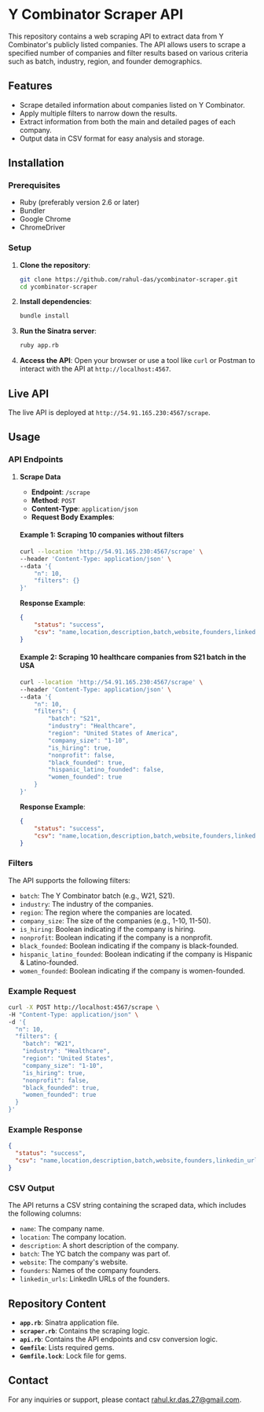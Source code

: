 # Y Combinator Scraper API

This repository contains a web scraping API to extract data from Y Combinator's publicly listed companies. The API allows users to scrape a specified number of companies and filter results based on various criteria such as batch, industry, region, and founder demographics.

## Features

- Scrape detailed information about companies listed on Y Combinator.
- Apply multiple filters to narrow down the results.
- Extract information from both the main and detailed pages of each company.
- Output data in CSV format for easy analysis and storage.

## Installation

### Prerequisites

- Ruby (preferably version 2.6 or later)
- Bundler
- Google Chrome
- ChromeDriver

### Setup

1. **Clone the repository**:

    ```sh
    git clone https://github.com/rahul-das/ycombinator-scraper.git
    cd ycombinator-scraper
    ```

2. **Install dependencies**:

    ```sh
    bundle install
    ```

3. **Run the Sinatra server**:

    ```sh
    ruby app.rb
    ```

4. **Access the API**:
    Open your browser or use a tool like `curl` or Postman to interact with the API at `http://localhost:4567`.

## Live API

The live API is deployed at `http://54.91.165.230:4567/scrape`.

## Usage

### API Endpoints

1. **Scrape Data**
   - **Endpoint**: `/scrape`
   - **Method**: `POST`
   - **Content-Type**: `application/json`
   - **Request Body Examples**:
    #### Example 1: Scraping 10 companies without filters
    ```sh
    curl --location 'http://54.91.165.230:4567/scrape' \
    --header 'Content-Type: application/json' \
    --data '{
        "n": 10,
        "filters": {}
    }'
    ```
    **Response Example**:
    ```json
    {
        "status": "success",
        "csv": "name,location,description,batch,website,founders,linkedin_urls\nAirbnb,\"San Francisco, CA, USA\",Book accommodations around the world.,W09,http://airbnb.com,\"Brian Chesky, CEO, Nathan Blecharczyk, CTO, Joe Gebbia, CPO\",\"https://www.linkedin.com/in/brianchesky/, https://www.linkedin.com/in/blecharczyk/, https://www.linkedin.com/in/jgebbia/\"\n..."
    }
    ```

    #### Example 2: Scraping 10 healthcare companies from S21 batch in the USA
    ```sh
    curl --location 'http://54.91.165.230:4567/scrape' \
    --header 'Content-Type: application/json' \
    --data '{
        "n": 10,
        "filters": {
            "batch": "S21",
            "industry": "Healthcare",
            "region": "United States of America",
            "company_size": "1-10",
            "is_hiring": true,
            "nonprofit": false,
            "black_founded": true,
            "hispanic_latino_founded": false,
            "women_founded": true
        }
    }'
    ```
    **Response Example**:
    ```json
    {
        "status": "success",
        "csv": "name,location,description,batch,website,founders,linkedin_urls\nAgapé,\"Rochester, NY, USA\",\"Feel close, even when apart. One meaningful conversation at a time.\",S21,https://www.getdailyagape.com,\"Kadie Okwudili, Ron Rogge\",https://www.linkedin.com/in/khadeshaokwudili\n"
    }
    ```

### Filters

The API supports the following filters:

- `batch`: The Y Combinator batch (e.g., W21, S21).
- `industry`: The industry of the companies.
- `region`: The region where the companies are located.
- `company_size`: The size of the companies (e.g., 1-10, 11-50).
- `is_hiring`: Boolean indicating if the company is hiring.
- `nonprofit`: Boolean indicating if the company is a nonprofit.
- `black_founded`: Boolean indicating if the company is black-founded.
- `hispanic_latino_founded`: Boolean indicating if the company is Hispanic & Latino-founded.
- `women_founded`: Boolean indicating if the company is women-founded.

### Example Request

```sh
curl -X POST http://localhost:4567/scrape \
-H "Content-Type: application/json" \
-d '{
  "n": 10,
  "filters": {
    "batch": "W21",
    "industry": "Healthcare",
    "region": "United States",
    "company_size": "1-10",
    "is_hiring": true,
    "nonprofit": false,
    "black_founded": true,
    "women_founded": true
  }
}'
```

### Example Response

```json
{
  "status": "success",
  "csv": "name,location,description,batch,website,founders,linkedin_urls\nCompany1,Location1,Description1,W21,website1.com,Founder1,Founder2,linkedin.com/in/founder1,linkedin.com/in/founder2\nCompany2,Location2,Description2,W21,website2.com,Founder3,linkedin.com/in/founder3\n..."
}
```

### CSV Output

The API returns a CSV string containing the scraped data, which includes the following columns:

- `name`: The company name.
- `location`: The company location.
- `description`: A short description of the company.
- `batch`: The YC batch the company was part of.
- `website`: The company's website.
- `founders`: Names of the company founders.
- `linkedin_urls`: LinkedIn URLs of the founders.

## Repository Content

- **`app.rb`**: Sinatra application file.
- **`scraper.rb`**: Contains the scraping logic.
- **`api.rb`**: Contains the API endpoints and csv conversion logic.
- **`Gemfile`**: Lists required gems.
- **`Gemfile.lock`**: Lock file for gems.

## Contact

For any inquiries or support, please contact [rahul.kr.das.27@gmail.com](mailto:rahul.kr.das.27@gmail.com).
